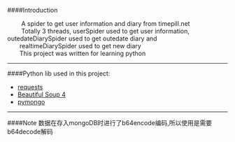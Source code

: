 ####Introduction

&emsp;&emsp; A spider to get user information and diary from timepill.net<br>
&emsp;&emsp; Totally 3 threads, userSpider used to get user information, outedateDiarySpider used to get outedate diary and<br> 
&emsp;&emsp;realtimeDiarySpider used to get new diary <br>
&emsp;&emsp;This project was written for learning python

***

####Python lib used in this project:

* [requests](http://requests-docs-cn.readthedocs.org/zh_CN/latest/index.html)
* [Beautiful Soup 4](http://www.crummy.com/software/BeautifulSoup/bs4/doc/index.zh.html)
* [pymongo](http://api.mongodb.org/python/current/)

***
####Note
数据在存入mongoDB时进行了b64encode编码,所以使用是需要b64decode解码
